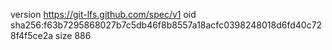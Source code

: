 version https://git-lfs.github.com/spec/v1
oid sha256:f63b7295868027b7c5db46f8b8557a18acfc0398248018d6fd40c728f4f5ce2a
size 886
